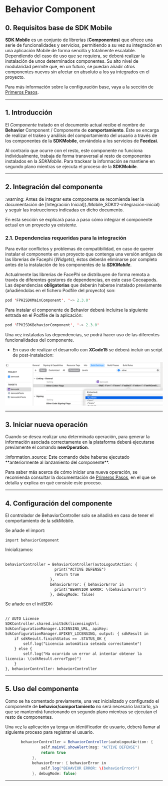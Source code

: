 # Behavior Component

## 0. Requisitos base de SDK Mobile

**SDK Mobile** es un conjunto de librerías (**Componentes**) que ofrece
una serie de funcionalidades y servicios, permitiendo a su vez su
integración en una aplicación Mobile de forma sencilla y totalmente
escalable. Dependiendo del caso de uso que se requiera, se deberá
realizar la instalación de unos determinados componentes. Su alto nivel
de modularidad permite que, en un futuro, se puedan añadir otros
componentes nuevos sin afectar en absoluto a los ya integrados en el
proyecto.

Para más información sobre la configuración base, vaya a la sección de [Primeros Pasos](./Mobile_SDK#1-introducción).

---

## 1. Introducción

El _Componente_ tratado en el documento actual recibe el nombre de
**Behavior** Component / Componente de **comportamiento**. Éste se
encarga de realizar el trakeo y análisis del comportamiento del usuario
a través de los componentes de la **SDKMobile**, enviándola a los
servicios de **Feedzai**.

Al contrario que ocurre con el resto, este componente no funciona
individualmente, trabaja de forma transversal al resto de componentes
instalados en la _SDKMobile_. Para trackear la información se mantiene
en segundo plano mientras se ejecuta el proceso de la **SDKMobile**.

---

## 2. Integración del componente

<div class="warning">
<span class="warning">:warning:</span>
Antes de integrar este componente se recomienda leer la documentación de [Integración Inicial](./Mobile_SDK#2-integración-inicial) y seguir las instrucciones indicadas en dicho documento.
</div>

En esta sección se explicará paso a paso cómo integrar el componente
actual en un proyecto ya existente.

### 2.1. Dependencias requeridas para la integración

Para evitar conflictos y problemas de compatibilidad, en caso de querer
instalar el componente en un proyecto que contenga una versión antigua
de las librerías de Facephi (_Widgets_), éstos deberán eliminarse por
completo antes de la instalación de los componentes de la
**_SDKMobile_**.

Actualmente las librerías de FacePhi se distribuyen de forma remota
a través de diferentes gestores de dependencias, en este caso Cocoapods.
Las dependencias **obligatorias** que deberán haberse instalado previamente
(añadiéndolas en el fichero Podfile del proyecto) son:

```java
pod 'FPHISDKMainComponent', '~> 2.3.0'
```

Para instalar el componente de Behavior deberá incluirse la siguiente entrada en el Podfile de la aplicación:

```java
pod 'FPHISDKBehaviorComponent', '~> 2.3.0'
```

Una vez instaladas las dependencias, se podrá hacer uso de las diferentes funcionalidades del componente.

- En caso de realizar el desarrollo con **XCode15** se deberá incluir un script de post-instalacion:

![Image](/ios/fix_ldClassic.png)

---

## 3. Iniciar nueva operación

Cuando se desea realizar una determinada operación, para generar la
información asociada correctamente en la plataforma deberá ejecutarse
previamente el comando **newOperation**.

<div class="note">
<span class="note">:information_source:</span>
Este comando debe haberse ejecutado **anteriormente al lanzamiento del
componente**.

Para saber más acerca de cómo iniciar una nueva operación, se recomienda
consultar la documentación de [Primeros Pasos](./Mobile_SDK#4-iniciar-nueva-operación), en el que se detalla
y explica en qué consiste este proceso.
</div>

---

## 4. Configuración del componente

El controlador de BehaviorController solo se añadirá en caso de tener el comportamiento de la sdkMobile.

Se añade el import:

```
import behaviorComponent
```

Inicializamos:

```

behaviorController = BehaviorController(autoLogoutAction: {
                      print("ACTIVE DEFENSE")
                      return true
                    },
                    behaviorError: { behaviorError in
                      print("BEHAVIOR ERROR: \(behaviorError)")
                    }, debugMode: false)
```

Se añade en el initSDK:

```

// AUTO License
SDKController.shared.initSdk(licensingUrl: SdkConfigurationManager.LICENSING_URL, apiKey: SdkConfigurationManager.APIKEY_LICENSING, output: { sdkResult in
    if sdkResult.finishStatus == .STATUS_OK {
        self.log("Licencia automática seteada correctamente")
    } else {
        self.log("Ha ocurrido un error al intentar obtener la licencia: \(sdkResult.errorType)")
    }
}, behaviorController: behaviorController

```

---

## 5. Uso del componente

Como se ha comentado previamente, una vez inicializado y configurado el
componente de **behavior/comportamiento** no será necesario lanzarlo, ya
que se mantendrá funcionando en segundo plano mientras se ejecutan el
resto de componentes.

Una vez la aplicación ya tenga un identificador de usuario, deberá
llamar al siguiente proceso para registrar el usuario.

```java
       behaviorController = BehaviorController(autoLogoutAction: {
                self.mainVC.showAlert(msg: "ACTIVE DEFENSE")
                return true
            },
            behaviorError: { behaviorError in
                self.log("BEHAVIOR ERROR: \(behaviorError)")
            }, debugMode: false)

```

---
